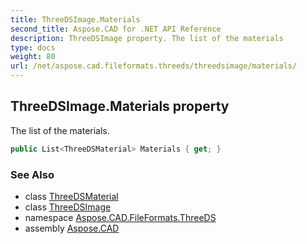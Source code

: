 ```yaml
---
title: ThreeDSImage.Materials
second_title: Aspose.CAD for .NET API Reference
description: ThreeDSImage property. The list of the materials
type: docs
weight: 80
url: /net/aspose.cad.fileformats.threeds/threedsimage/materials/
---
```

## ThreeDSImage.Materials property

The list of the materials.

```csharp
public List<ThreeDSMaterial> Materials { get; }
```

### See Also

* class [ThreeDSMaterial](../../../aspose.cad.fileformats.threeds.elements/threedsmaterial/)
* class [ThreeDSImage](../)
* namespace [Aspose.CAD.FileFormats.ThreeDS](../../../aspose.cad.fileformats.threeds/)
* assembly [Aspose.CAD](../../../)


